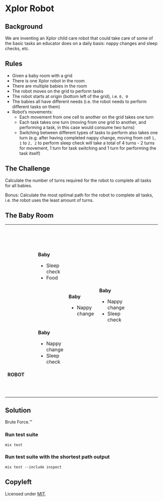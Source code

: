 # Xplor Robot

## Background

We are inventing an Xplor child care robot that could take care of some of the
basic tasks an educator does on a daily basis: nappy changes and sleep checks, etc.

## Rules

- Given a baby room with a grid
- There is one Xplor robot in the room
- There are multiple babies in the room
- The robot moves on the grid to perform tasks
- The robot starts at origin (bottom left of the grid), i.e. `0, 0`
- The babies all have different needs (i.e. the robot needs to perform different tasks on them)
- Robot’s movements:
  - Each movement from one cell to another on the grid takes one turn
  - Each task takes one turn (moving from one grid to another, and performing a task, in this case would consume two turns)
  - Switching between different types of tasks to perform also takes one turn (e.g. after having completed nappy change, moving from cell `1, 1` to `2, 2` to perform sleep check will take a total of 4 turns - 2 turns for movement, 1 turn for task switching and 1 turn for performing the task itself)

## The Challenge

Calculate the number of turns required for the robot to complete all tasks for
all babies.

Bonus: Calculate the most optimal path for the robot to complete all tasks, i.e.
the robot uses the least amount of turns.

## The Baby Room

<table>
  <tr>
    <td width="20%"><br /><br /><br /><br /></td>
    <td width="20%"></td>
    <td width="20%"></td>
    <td width="20%"></td>
    <td width="20%"></td>
  </tr>
  <tr>
    <td width="20%"><br /><br /><br /><br /></td>
    <td width="20%">
      <strong>Baby</strong>
      <ul>
        <li>Sleep check</li>
        <li>Food</li>
      </ul>
    </td>
    <td width="20%"><br /><br /><br /><br /></td>
    <td width="20%"></td>
    <td width="20%"></td>
  </tr>
  <tr>
    <td width="20%"><br /><br /><br /><br /></td>
    <td width="20%"></td>
    <td width="20%">
      <strong>Baby</strong>
      <ul>
        <li>Nappy change</li>
      </ul>
    </td>
    <td width="20%">
      <strong>Baby</strong>
      <ul>
        <li>Nappy change</li>
        <li>Sleep check</li>
      </ul>
    </td>
    <td width="20%"></td>
  </tr>
  <tr>
    <td width="20%"><br /><br /><br /><br /></td>
    <td width="20%">
      <strong>Baby</strong>
      <ul>
        <li>Nappy change</li>
        <li>Sleep check</li>
      </ul>
    </td>
    <td width="20%"></td>
    <td width="20%"></td>
    <td width="20%"></td>
  </tr>
  <tr>
    <td width="20%"><strong>ROBOT</strong><br /><br /><br /><br /></td>
    <td width="20%"></td>
    <td width="20%"></td>
    <td width="20%"></td>
    <td width="20%"></td>
  </tr>
</table>

## Solution

Brute Force.™

### Run test suite

```
mix test
```

### Run test suite with the shortest path output

```
mix test --include inspect
```

## Copyleft

Licensed under [MIT](http://fredwu.mit-license.org/).
